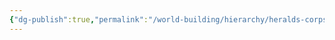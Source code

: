 ```yaml
---
{"dg-publish":true,"permalink":"/world-building/hierarchy/heralds-corps/factions/researchers/magic-innovators/","created":"2025-02-03T15:36:42.628-05:00","updated":"2025-02-03T15:52:48.359-05:00"}
---
```


